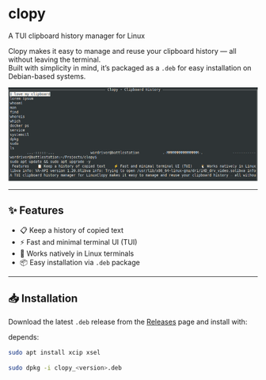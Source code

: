 # clopy
A TUI clipboard history manager for Linux

Clopy makes it easy to manage and reuse your clipboard history — all without leaving the terminal.  
Built with simplicity in mind, it’s packaged as a `.deb` for easy installation on Debian-based systems.  

![clopy Screenshot](https://github.com/0wardriver0/clopy/blob/main/clopy.png)


---

## ✨ Features
- 📋 Keep a history of copied text   
- ⚡ Fast and minimal terminal UI (TUI)  
- 🐧 Works natively in Linux terminals  
- 📦 Easy installation via `.deb` package  

---

## 📥 Installation
Download the latest `.deb` release from the [Releases](../../releases) page and install with:

depends:
```bash
sudo apt install xcip xsel
```

```bash
sudo dpkg -i clopy_<version>.deb
```
